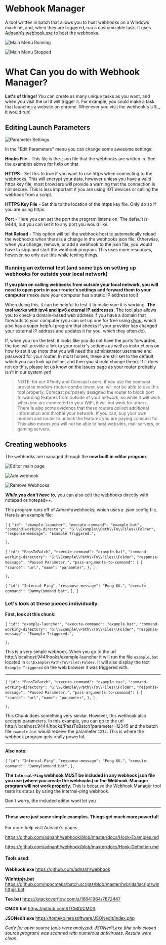 # Webhook Manager
A tool written in batch that allows you to host webhooks on a Windows machine, and, when they are triggered, run a customizable task. It uses [Adnanh's webhook.exe](https://github.com/adnanh/webhook) to host the webhooks.

![Main Menu Running](https://i.imgur.com/iv6ns68.png)

![Main Menu Stopped](https://i.imgur.com/UIGZ4nu.jpg)



# What Can you do with Webhook Manager?

**Lot's of things!** You can create as many unique tasks as you want, and when you visit the url it will trigger it. For example, you could make a task that launches a website on chrome. Whenever you visit the webhook's URL, it would run! 



## Editing Launch Parameters

![Parameter Settings](https://i.imgur.com/51nUeI1.jpg)

In the "Edit Parameters" menu you can change some awesome settings:

**Hooks File** - This file is the .json file that the webhooks are written in. See the examples above for help on that.

**HTTPS** - Set this to true if you want to use https when connecting to the webhooks. This will encrypt your data, however unless you have a valid https key file, most browsers will provide a warning that the connection is not secure. This is less important if you are using IOT devices or calling the webhook from a script.

**HTTPS Key File** - Set this to the location of the https key file. Only do so if you are using https.

**Port** - Here you can set the port the program listens on. The default is 9444, but you can set it to any port you would like.

**Hot Reload** - This option will tell the webhook host to automatically reload the webhooks when there is a change in the webhooks json file. Otherwise, when you change, remove, or add a webhook to the json file, you would have to stop and start the webhook program. This uses more resources, however, so only use this while testing things.

### Running an external test (and some tips on setting up webhooks for outside your local network)

**If you plan on calling webhooks from outside your local network, you will need to open ports in your router's settings and forward them to your computer** (make sure your computer has a static IP address too!)

When doing this, it can be helpful to test it to make sure it is working. **The tool works with ipv4 and ipv6 external IP addresses**. The tool also allows you to check a domain-based web address if you have a domain that forwards to your computer (you can set up one for free using [dynu](dynu.com), which also has a super helpful program that checks if your provider has changed your external IP address and updates it for you, which they often do).

If, when you run the test, it looks like you do not have the ports forwarded, the tool will provide a link to your router's settings as well as instructions on how to set it up (note that you will need the administrator username and password for your router. In most homes, these are still set to the default, which you can look up online, and then you should change them). If it does not do this, please let us know on the issues page as your router probably isn't in our system yet!

> NOTE: for our XFinity and Comcast users, if you use the comcast provided modem-router-combo tower, you will not be able to use this tool properly. Comcast purposely designed the router to block port forwarding features from outside of your network, so while it will work when you are connected to your WiFi, it will not work for others. There is also some evidence that these routers collect additional information and throttle your network. If you can, buy your own modem and router to unlock the features you are paying comcast for. This also means you will not be able to host websites, mail servers, or gaming servers.

 

## Creating webhooks

The webhooks are managed through the **new built in editor program**.

![Editor main page](https://i.imgur.com/lrca32V.png)

![Add webhook](https://i.imgur.com/SX5qpTo.png)

![Remove Webhooks](https://i.imgur.com/wR6GBFx.png)



***While you don't have to,*** you can also edit the webhooks directly with notepad or notepad++.

This program runs off of Adnanh/webhooks, which uses a .json config file. Here is an example file:

`[`
  `{`
    `"id": "example-launcher",`
    `"execute-command": "example.bat",`
    `"command-working-directory": "G:\\Example\\Path\\To\\Files\\Folder",`
    `"response-message": "Example Triggered.",`

  `},`

  `{`
    `"id": "PassToBatch",`
    `"execute-command": "example.bat",`
    `"command-working-directory": "G:\\Example\\Path\\To\\Files\\Folder",`
    `"response-message": "Passed Parameter.",`
    `"pass-arguments-to-command": [`
      `{`
        `"source": "url",`
        `"name": "parameter",`
      `},`
    `],`

  `},`

  `{`
    `"id": "Internal-Ping",`
    `"response-message": "Pong OK.",`
	`"execute-command": "DummyCommand.bat",`
  `},`
`]`

### Let's look at these pieces individually.

**First, look at this chunk:**

`{`
    `"id": "example-launcher",`
    `"execute-command": "example.bat",`
    `"command-working-directory": "G:\\Example\\Path\\To\\Files\\Folder",`
    `"response-message": "Example Triggered.",`

  `},`

This is a very simple webhook. When you go to the url http://localhost:944/hooks/example-launcher it will run the file `example.bat` located in `G:\Example\Path\To\Files\Folder`. It will also display the text `Example Triggered` on the web browser it was triggered with.

***

`{`
    `"id": "PassToBatch",`
    `"execute-command": "example.exe",`
    `"command-working-directory": "G:\\Example\\Path\\To\\Files\\Folder",`
    `"response-message": "Passed Parameter.",`
    `"pass-arguments-to-command": [`
      `{`
        `"source": "url",`
        `"name": "parameter",`
      `},`
    `],`

  `},`

This Chunk does something very similar. However, this webhook also accepts parameters. In this example, you can go to the url http://localhost:9444/hooks/PassToBatch?parameter=12345 and the batch file `example.bat` would receive the parameter `1234`. This is where the webhook program gets really powerful.

***

**Also note:**

`{`
    `"id": "Internal-Ping",`
    `"response-message": "Pong OK.",`
	`"execute-command": "DummyCommand.bat",`
  `},`

**The `Internal-Ping` webhook MUST be included in any webhook json file you use (where you create the webhooks) or the Webhook-Manager program will not work properly.** This is because the Webhook Manager tool tests its status by using the internal-ping webhook.

Don't worry, the included editor wont let you 

***

#### These were just some simple examples. Things get much more powerful!

For more help visit Adnanh's pages:

https://github.com/adnanh/webhook/blob/master/docs/Hook-Examples.md

https://github.com/adnanh/webhook/blob/master/docs/Hook-Definition.md

#### Tools used:

**Webhook.exe** https://github.com/adnanh/webhook

**Winhttpjs.bat** https://github.com/npocmaka/batch.scripts/blob/master/hybrids/jscript/winhttpjs.bat

**Tee.bat** https://stackoverflow.com/a/16641964/7872447

**CMDS.bat** https://github.com/ITCMD/CMDS

**JSONedit.exe** https://tomeko.net/software/JSONedit/index.php

*Code for open source tools were analyzed. JSONedit.exe (the only closed source program) was scanned with numerous antiviruses. Results were clean*.

